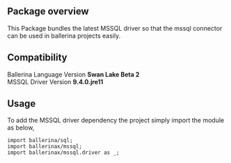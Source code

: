 ## Package overview

This Package bundles the latest MSSQL driver so that the mssql connector can be used in ballerina projects easily.

## Compatibility

Ballerina Language Version   **Swan Lake Beta 2**  
MSSQL Driver Version         **9.4.0.jre11**

## Usage

To add the MSSQL driver dependency the project simply import the module as below,

```ballerina
import ballerina/sql;
import ballerinax/mssql;
import ballerinax/mssql.driver as _;
```